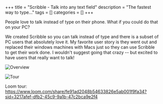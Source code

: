 +++
title = "Scribble - Talk into any text field"
description = "The fastest way to type..."
tags = []
categories = []
+++

People love to talk instead of type on their phone. What if you could do that on your PC?


We created Scribble so you can talk instead of type and there is a subset of PC users that absolutely love it. My favorite user story is they went out and replaced their windows machines with Macs just so they can use Scribble to get their work done. I wouldn't suggest going that crazy -- but excited to have users that really want to talk!


![Overview](./scribble.png)

![Tour](./scribble2.png)

Loom tour: https://www.loom.com/share/fe91ad2048b54633826e5ab001f9fa34?sid=3217afef-dfb2-45c9-9a1b-47c2bca9e2f4


